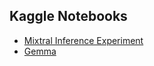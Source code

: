 ## Kaggle Notebooks
* [Mixtral Inference Experiment](mixtral_inference_exp.ipynb)
* [Gemma](gemma/README.md)
